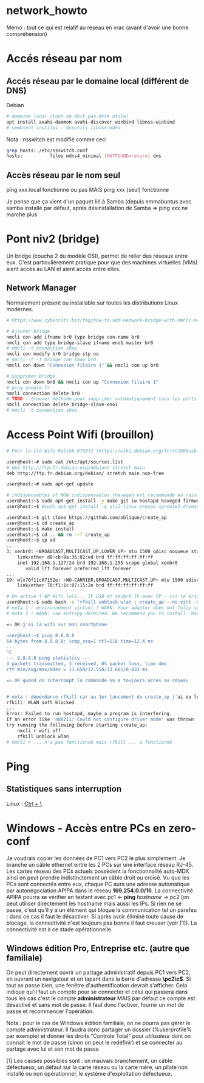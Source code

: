 # network_howto
Mémo : tout ce qui est relatif au réseau en vrac (avant d'avoir une bonne compréhension)

# Accés réseau par nom
## Accés réseau par le domaine local (différent de DNS)
Debian
```sh
# domaine local (tout ne doit pas être utile)
apt install avahi-daemon avahi-discover winbind libnss-winbind 
# semblent inutiles : dnsutils libnss-mdns
```
Nota : nsswitch est modifié comme ceci
```sh
grep hosts: /etc/nsswitch.conf 
hosts:          files mdns4_minimal [NOTFOUND=return] dns
```
## Accès réseau par le nom seul
ping xxx.local fonctionne ou pas MAIS ping xxx (seul) fonctionne

Je pense que ça vient d'un paquet lié à Samba (depuis emmabuntus avec samba installé par défaut, 
après désinstallation de Samba => ping xxx ne marche plus
# Pont niv2 (bridge)
Un bridge (couche 2 du modèle OSI), permet de relier des réseaux entre eux. C'est particulièrement pratique pour que des machines virtuelles (VMs) aient accès au LAN et aient accès entre elles.
## Network Manager
Normalement présent ou installable sur toutes les distributions Linux modernes.
```sh
# https://www.cyberciti.biz/faq/how-to-add-network-bridge-with-nmcli-networkmanager-on-linux/

# Ajouter bridge
nmcli con add ifname br0 type bridge con-name br0
nmcli con add type bridge-slave ifname eno1 master br0
# nmcli -t connection show
nmcli con modify br0 bridge.stp no
# nmcli -t -f bridge con show br0
nmcli con down "Connexion filaire 1" && nmcli con up br0

# Supprimer bridge
nmcli con down br0 && nmcli con up "Connexion filaire 1"
# ping google.fr
nmcli connection delete br0
# TODO : trouver méthode pour supprimer automatiquement tous les ports du bridge
nmcli connection delete bridge-slave-eno1
# nmcli -t connection show
```
# Access Point Wifi (brouillon)
```sh
# Pour la clé Wifi Ralink RT5372 (https://wiki.debian.org/fr/rt2800usb), achat Leclerc < 10€

user@host:~# sudo cat /etc/apt/sources.list
# deb http://ftp.fr.debian.org/debian/ stretch main
deb http://ftp.fr.debian.org/debian/ stretch main non-free

user@host:~# sudo apt-get update

# indispensables et NON indispensables (haveged est recommandé en raison de la Low entropy et rfill - voir dessous)
user@host:~$ sudo apt-get install -y make git iw hostapd haveged firmware-misc-nonfree rfkill
user@host:~$ #sudo apt-get install -y util-linux procps iproute2 dnsmasq iptables wireless-tools

user@host:~$ git clone https://github.com/oblique/create_ap
user@host:~$ cd create_ap
user@host:~$ make install
user@host:~$ cd .. && rm -rf create_ap
user@host:~$ ip ad
...
3: xenbr0: <BROADCAST,MULTICAST,UP,LOWER_UP> mtu 1500 qdisc noqueue state UP group default qlen 1000
    link/ether d8:cb:8a:36:82:ed brd ff:ff:ff:ff:ff:ff
    inet 192.168.1.127/24 brd 192.168.1.255 scope global xenbr0
       valid_lft forever preferred_lft forever
...
19: wlx70f11c07152e: <NO-CARRIER,BROADCAST,MULTICAST,UP> mtu 1500 qdisc mq state DOWN group default qlen 1000
    link/ether 70:f1:1c:07:15:2e brd ff:ff:ff:ff:ff:ff

# On active l'AP Wifi (wlx... IF USB et xenbr0 IF avec IP - ici le bridge Xen)
user@host:~$ sudo bash -c "rfkill unblock wlan ; create_ap --no-virt -m bridge wlx70f11c07152e br0 test-ap azerty123456"
# nota 1 : environnement virtuel ? WARN: Your adapter does not fully support AP virtual interface, enabling --no-virt
# nota 2 : WARN: Low entropy detected. We recommend you to install `haveged'

=> OK j'ai la wifi sur mon smartphone

user@host:~$ ping 8.8.8.8
64 bytes from 8.8.8.8: icmp_seq=1 ttl=116 time=12.4 ms
...
^C
--- 8.8.8.8 ping statistics ---
3 packets transmitted, 3 received, 0% packet loss, time 4ms
rtt min/avg/max/mdev = 11.650/12.554/13.661/0.833 ms

=> OK quand on interrompt la commande on a toujours accès au réseau


# nota : dépendance rfkill car au 1er lancement de create_ap j'ai eu les messages
rfkill: WLAN soft blocked
...
Error: Failed to run hostapd, maybe a program is interfering.
If an error like 'n80211: Could not configure driver mode' was thrown
try running the following before starting create_ap:
    nmcli r wifi off
    rfkill unblock wlan
# nmcli r ... n'a pas fonctionné mais rfkill ... a fonctionné
```
# Ping
## Statistiques sans interruption
Linux : [Ctrl + \\](https://unix.stackexchange.com/questions/143845/check-ping-statistics-without-stopping)

# Windows - Accès entre PCs en zero-conf
Je voudrais copier les données de PC1 vers PC2 le plus simplement. Je branche un câble ethernet entre les 2 PCs sur une interface réseau RJ-45. Les cartes réseau des PCs actuels possèdent la fonctionnalité auto-MDX ainsi on peut prendre indistinctement un câble droit ou croisé. Vu que les PCs sont connectés entre eux, chaque PC aura une adresse automatique par autonégociation APIPA dans le réseau **169.254.0.0/16**. La connectivité APIPA pourra se vérifier en testant avec pc1 <- **ping** *hostname* -> pc2 (on peut utiliser directement les hostname mais aussi les IPs. Si rien ne se passe, c'est qu'il y a un élément qui bloque la communication tel un parefeu ; dans ce cas il faut le désactiver. Si après avoir éliminé toute cause de blocage, la connectivité n'est toujours pas bonne il faut creuser (voir [1]). La connectivité est à ce stade opérationnelle.

## Windows édition Pro, Entreprise etc. (autre que familiale)
On peut directement ouvrir un partage administratif depuis PC1 vers PC2, en ouvrant un navigateur et en tapant dans la barre d'adresse **\\pc2\c$**. Si tout se passe bien, une fenêtre d'authentification devrait s'afficher. Cela indique qu'il faut un compte pour se connecter et celui qui passera dans tous les cas c'est le compte **administrateur** MAIS par défaut ce compte est désactivé et sans mot de passe. Il faut donc l'activer, fournir un mot de passe et recommencer l'opération.

Nota : pour le cas de Windows édition familiale, on ne pourra pas gérer le compte administrateur. Il faudra donc partager un dossier (%userprofile% par exemple) et donner les droits "Controle Total" pour *utilisateur* dont on connait le mot de passe (sinon on peut le redéfinir) et se connecter au partage avec lui et son mot de passe


[1]
Les causes possibles sont : un mauvais branchement, un câble défectueux, un défaut sur la carte réseau ou la carte mère, un pilote non installé ou non opérationnel, le système d'exploitation défectueux.
